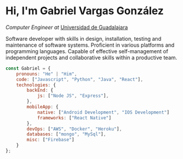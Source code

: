 # Hi, I'm Gabriel Vargas González
*Computer Engineer at* [Universidad de Guadalajara](http://www.cualtos.udg.mx/)

Software developer with skills in design, installation, testing and maintenance of software systems. Proficient in various platforms and programming languages. Capable of effective self-management of independent projects and collaborative skills within a productive team.

```javascript
const Gabriel = {
    pronouns: "He" | "Him",
    code: ["Javascript", "Python", "Java", "React"],
    technologies: {
        backEnd: {
            js: ["Node JS", "Express"],
        },
        mobileApp: {
            native: ["Android Development", "IOS Development"]
            frameworks: ["React Native"]
        },
        devOps: ["AWS", "Docker", "Heroku"],
        databases: ["mongo", "MySql"],
        misc: ["Firebase"]
    }
};
```
